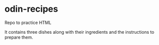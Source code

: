 # odin-recipes
Repo to practice HTML

It contains three dishes along with their ingredients and the instructions to prepare them.